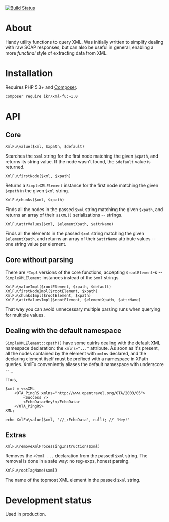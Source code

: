 [![Build Status](https://travis-ci.org/ikr/xml-fu.svg?branch=master)](https://travis-ci.org/ikr/xml-fu)

# About

Handy utility functions to query XML. Was initially written to simplify dealing with raw SOAP
responses, but can also be useful in general, enabling a more _functinal_ style of extracting data
from XML.

# Installation

Requires PHP 5.3+ and [Composer](https://getcomposer.org/).

    composer require ikr/xml-fu:~1.0

# API

## Core

    XmlFu\value($xml, $xpath, $default)

Searches the `$xml` string for the first node matching the given `$xpath`, and returns its string
value. If the node wasn't found, the `$default` value is returned.

    XmlFu\firstNode($xml, $xpath)

Returns a `SimpleXMLElement` instance for the first node matching the given `$xpath` in the given
`$xml` string.

    XmlFu\chunks($xml, $xpath)

Finds all the nodes in the passed `$xml` string matching the given `$xpath`, and returns an array of
their `asXML()` serializations -- strings.

    XmlFu\attrValues($xml, $elementXpath, $attrName)

Finds all the elements in the passed `$xml` string matching the given `$elementXpath`, and returns
an array of their `$attrName` attribute values -- one string value per element.

## Core without parsing

There are `*Impl` versions of the core functions, accepting `$rootElement`-s -- `SimpleXMLElement`
instances instead of the `$xml` strings.

    XmlFu\valueImpl($rootElement, $xpath, $default)
    XmlFu\firstNodeImpl($rootElement, $xpath)
    XmlFu\chunksImpl($rootElement, $xpath)
    XmlFu\attrValuesImpl($rootElement, $elementXpath, $attrName)

That way you can avoid unnecessary multiple parsing runs when querying for multiple values.

## Dealing with the default namespace

`SimpleXMLElement::xpath()` have some quirks dealing with the default XML namespace declaration: the
`xmlns="..."` attribute. As soon as it's present, all the nodes contained by the element with
`xmlns` declared, and the declaring element itself must be prefixed with a namespace in XPath
queries. XmlFu conveniently aliases the default namespace with underscore -- `_`

Thus,

    $xml = <<<XML
        <OTA_PingRS xmlns="http://www.opentravel.org/OTA/2003/05">
            <Success />
            <EchoData>Hey!</EchoData>
        </OTA_PingRS>    
    XML;

    echo XmlFu\value($xml, '//_:EchoData', null); // 'Hey!'
    
## Extras

    XmlFu\removeXmlProcessingInstruction($xml)

Removes the `<?xml ...` declaration from the passed `$xml` string. The removal is done in a safe
way: no reg-exps, honest parsing.

    XmlFu\rootTagName($xml)

The name of the topmost XML element in the passed `$xml` string.

# Development status

Used in production.
